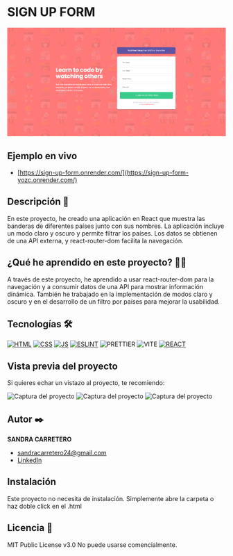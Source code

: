 # SIGN UP FORM
![Imagen del proyecto](https://github.com/SandraCarretero/sign-up-form/blob/main/public/images/SignUp_landing.png)

## Ejemplo en vivo

  - [https://sign-up-form.onrender.com/](https://sign-up-form-yozc.onrender.com/)

## Descripción 📑

En este proyecto, he creado una aplicación en React que muestra las banderas de diferentes países junto con sus nombres. La aplicación incluye un modo claro y oscuro y permite filtrar los países. Los datos se obtienen de una API externa, y react-router-dom facilita la navegación.

## ¿Qué he aprendido en este proyecto? 🙇🏻

A través de este proyecto, he aprendido a usar react-router-dom para la navegación y a consumir datos de una API para mostrar información dinámica. También he trabajado en la implementación de modos claro y oscuro y en el desarrollo de un filtro por países para mejorar la usabilidad.

## Tecnologías 🛠

<!-- Iconos sacados de: https://github.com/hendrasob/badges/blob/master/README.md y https://github.com/alexandresanlim/Badges4-README.md-Profile -->

[![HTML](https://img.shields.io/badge/HTML5-E34F26?style=for-the-badge&logo=html5&logoColor=white)](https://es.wikipedia.org/wiki/HTML5)
[![CSS](https://img.shields.io/badge/CSS3-1572B6?style=for-the-badge&logo=css3&logoColor=white)](https://es.wikipedia.org/wiki/CSS)
[![JS](https://img.shields.io/badge/JavaScript-F7DF1E?style=for-the-badge&logo=javascript&logoColor=black)](https://es.wikipedia.org/wiki/JavaScript)
[![ESLINT](https://img.shields.io/badge/eslint-3A33D1?style=for-the-badge&logo=eslint&logoColor=white)](https://en.wikipedia.org/wiki/ESLint)
![PRETTIER](https://img.shields.io/badge/prettier-1A2C34?style=for-the-badge&logo=prettier&logoColor=F7BA3E)
![VITE](https://img.shields.io/badge/Vite-B73BFE?style=for-the-badge&logo=vite&logoColor=FFD62E)
[![REACT](https://img.shields.io/badge/-ReactJs-61DAFB?logo=react&logoColor=white&style=for-the-badge)](https://es.wikipedia.org/wiki/React)

## Vista previa del proyecto

Si quieres echar un vistazo al proyecto, te recomiendo:

![Captura del proyecto](https://github.com/SandraCarretero/sign-up-form/blob/main/public/images/signup.png)
![Captura del proyecto](https://github.com/SandraCarretero/sign-up-form/blob/main/public/images/signup-pages.png)
![Captura del proyecto](https://github.com/SandraCarretero/sign-up-form/blob/main/public/images/signup-pages2.png)

## Autor ✒️

**SANDRA CARRETERO**

- [sandracarretero24@gmail.com](sandracarretero24@gmail.com)
- [LinkedIn](https://www.linkedin.com/in/sandra-carretero-lopez/)
<!-- - [Porfolio web](https://tu-dominio.com/) -->

## Instalación

Este proyecto no necesita de instalación. Simplemente abre la carpeta o haz doble click en el .html

## Licencia 📄

MIT Public License v3.0
No puede usarse comencialmente.
